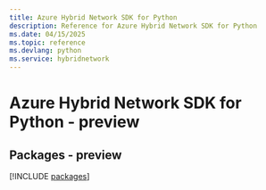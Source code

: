 ```yaml
---
title: Azure Hybrid Network SDK for Python
description: Reference for Azure Hybrid Network SDK for Python
ms.date: 04/15/2025
ms.topic: reference
ms.devlang: python
ms.service: hybridnetwork
---
```

# Azure Hybrid Network SDK for Python - preview
## Packages - preview
[!INCLUDE [packages](hybrid-network-index.md)]